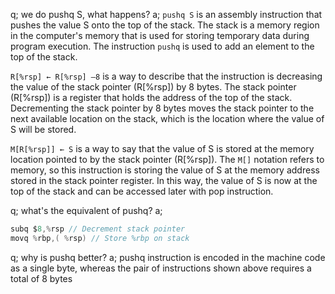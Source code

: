 q; we do pushq S, what happens?
a; `pushq S` is an assembly instruction that pushes the value S onto the top of the stack. The stack is a memory region in the computer's memory that is used for storing temporary data during program execution. The instruction `pushq` is used to add an element to the top of the stack.

`R[%rsp] ← R[%rsp] –8` is a way to describe that the instruction is decreasing the value of the stack pointer (R[%rsp]) by 8 bytes. The stack pointer (R[%rsp]) is a register that holds the address of the top of the stack. Decrementing the stack pointer by 8 bytes moves the stack pointer to the next available location on the stack, which is the location where the value of S will be stored.

`M[R[%rsp]] ← S` is a way to say that the value of S is stored at the memory location pointed to by the stack pointer (R[%rsp]). The `M[]` notation refers to memory, so this instruction is storing the value of S at the memory address stored in the stack pointer register. In this way, the value of S is now at the top of the stack and can be accessed later with pop instruction.

q; what's the equivalent of pushq?
a; 
```c
subq $8,%rsp // Decrement stack pointer 
movq %rbp,( %rsp) // Store %rbp on stack
```

q; why is pushq better?
a; pushq instruction is encoded in the machine code as a single byte, whereas the pair of instructions shown above requires a total of 8 bytes

